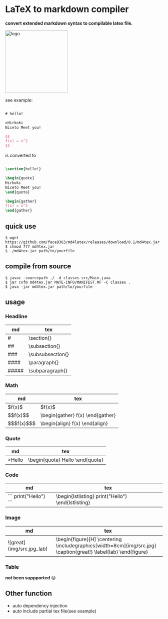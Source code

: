 # LaTeX to markdown compiler

**convert extended markdown syntax to compilable latex file.**

<img src="https://static.face9363.net/static/img/icons/md4latex.svg" alt="logo" width="200"/>

see example:
```tex:input.tex

# hello!

>Hirkoki
Niceto Meet you!

$$
f(x) = x^2
$$

```
is converted to 

```tex:output.tex

\section{hello!}

\begin{quote}
Hirkoki
Niceto Meet you!
\end{quote}

\begin{gather}
f(x) = x^2
\end{gather}

```

## quick use
```
$ wget https://github.com/face9363/md4latex/releases/download/0.1/md4tex.jar
$ chmod 777 md4tex.jar
$ ./md4tex.jar path/to/yourfile
```

## compile from source
```
$ javac -sourcepath ./ -d classes src/Main.java
$ jar cvfm md4tex.jar MATE-INFO/MANIFEST.MF -C classes .
$ java -jar md4tex.jar path/to/yourfile
```

## usage

### Headline
| md     | tex              |
|--------|------------------|
| \#     | \section{}       |
| \##    | \subsection{}    |
| \###   | \subsubsection{} |
| \####  | \paragraph{}     |
| \##### | \subparagraph{}  |

### Math
| md         | tex                              |
|------------|----------------------------------|
|   \$f(x)$   | \$f(x)$                           |
| \$\$f(x)$$   | \begin{gather} f(x) \end{gather} |
| \$\$\$f(x)$$$ | \begin{align} f(x) \end{align}   |

### Quote
| md         | tex                              |
|------------|----------------------------------|
|   \>Hello  | \begin{quote} Hello \end{quote}  |


### Code
| md         | tex                              |
|------------|----------------------------------|
| \``` print("Hello") \``` | \\begin{lstlisting} print("Hello") \end{lstlisting} |

### Image
| md                    | tex                                                                                                       |
|-----------------------|-----------------------------------------------------------------------------------------------------------|
| \!\[great](img/src.jpg_lab) | \begin{figure}[H]   \centering   \includegraphics[width=8cm]{img/src.jpg}   \caption{great!} \label{lab} \end{figure} |

### Table 

**not been suppported** :cry:

## Other function

- auto dependency injection
- auto include partial tex file(see example)

